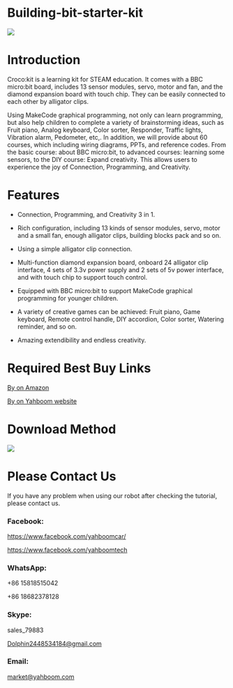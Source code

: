 # Building-bit-starter-kit
![](http://m.qpic.cn/psb?/V12aIGgQ3D78BF/x9fwmhGe4VcgowgzfA0mBjdNZVQmYuaRMDZ5Jj2NXNg!/b/dL8AAAAAAAAA&bo=IAMgAwAAAAARBzA!&rf=viewer_4)
# Introduction
Croco:kit is a learning kit for STEAM education. It comes with a BBC micro:bit board, includes 13 sensor modules, servo, motor and fan, and the diamond expansion board with touch chip. They can be easily connected to each other by alligator clips.

Using MakeCode graphical programming, not only can learn programming, but also help children to complete a variety of brainstorming ideas, such as Fruit piano, Analog keyboard, Color sorter, Responder, Traffic lights, Vibration alarm, Pedometer, etc,. In addition, we will provide about 60 courses, which including wiring diagrams, PPTs, and reference codes. From the basic course: about BBC micro:bit, to advanced courses: learning some sensors, to the DIY course: Expand creativity. This allows users to experience the joy of Connection, Programming, and Creativity.
# Features
* Connection, Programming, and Creativity 3 in 1.

* Rich configuration, including 13 kinds of sensor modules, servo, motor and a small fan, enough alligator clips, building blocks pack and so on.

* Using a simple alligator clip connection.

* Multi-function diamond expansion board, onboard 24 alligator clip interface, 4 sets of 3.3v power supply and 2 sets of 5v power interface, and with touch chip to support touch control.

* Equipped with BBC micro:bit to support MakeCode graphical programming for younger children.

* A variety of creative games can be achieved: Fruit piano, Game keyboard, Remote control handle, DIY accordion, Color sorter, Watering reminder, and so on.

* Amazing extendibility and endless creativity.
# Required Best Buy Links
[By on Amazon](https://www.amazon.com/Yahboom-Micro-Scientific-Experiment-Electronic/dp/B07VBJMFQF/ref=sr_1_19?m=A1N1A77RUX51FT&marketplaceID=ATVPDKIKX0DER&qid=1567511668&s=merchant-items&sr=1-19)

[By on Yahboom website](https://category.yahboom.net/collections/mb-learning-kit/products/crocokit)
# Download Method

![](http://r.photo.store.qq.com/psb?/V12aIGgQ3D78BF/5wpPIlh55.qSQcgkK62DqDS0Iiyti9LcgVsrnkJn.OQ!/r/dL4AAAAAAAAA)
# Please Contact Us
If you have any problem when using our robot after checking the tutorial, please contact us.

### Facebook:
https://www.facebook.com/yahboomcar/

https://www.facebook.com/yahboomtech

### WhatsApp:
+86 15818515042

+86 18682378128

### Skype:
sales_79883

Dolphin2448534184@gmail.com

### Email:
market@yahboom.com
